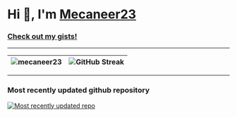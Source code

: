 # Hi 👋, I'm [Mecaneer23](https://mecaneer23.net)

### [Check out my gists!](https://gist.github.com/mecaneer23/)

---

|<img align="center" src="https://github-readme-stats.vercel.app/api/top-langs?username=mecaneer23&hide_progress=true&langs_count=8&theme=transparent&exclude_repo=github-readme-streak-stats" alt="mecaneer23" />|<img align="center" src="https://github-readme-streak-stats-mecaneer23s-projects.vercel.app?user=mecaneer23&theme=dark&card_width=300&ring=4493F8&currStreakLabel=268811&background=00000000&currStreakNum=268811&fire=AAEBE0&hide_total_contributions=true&hide_longest_streak=true" alt="GitHub Streak" />|
| - | - |

---

<h3 title="Link updated at Fri Nov 22 2024 14:51:53 GMT+0000 (Coordinated Universal Time)">Most recently updated github repository</h3>

[![Most recently updated repo](https://github-readme-stats.vercel.app/api/pin/?theme=transparent&username=mecaneer23&repo=guessing-game)](https://github.com/mecaneer23/guessing-game)
